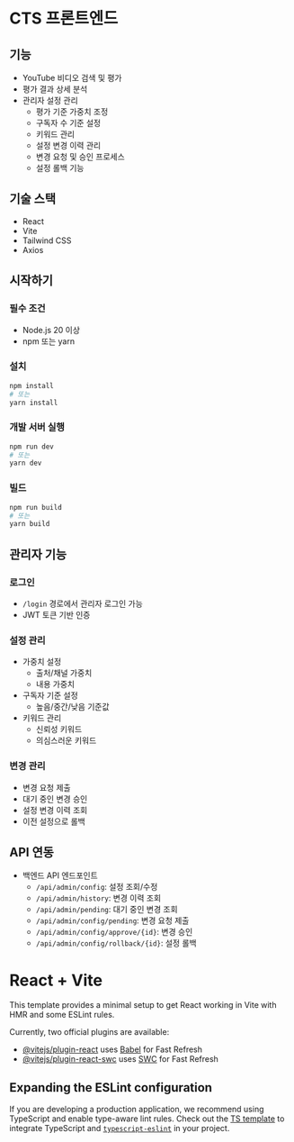 # CTS 프론트엔드

## 기능

- YouTube 비디오 검색 및 평가
- 평가 결과 상세 분석
- 관리자 설정 관리
  - 평가 기준 가중치 조정
  - 구독자 수 기준 설정
  - 키워드 관리
  - 설정 변경 이력 관리
  - 변경 요청 및 승인 프로세스
  - 설정 롤백 기능

## 기술 스택

- React
- Vite
- Tailwind CSS
- Axios

## 시작하기

### 필수 조건

- Node.js 20 이상
- npm 또는 yarn

### 설치

```bash
npm install
# 또는
yarn install
```

### 개발 서버 실행

```bash
npm run dev
# 또는
yarn dev
```

### 빌드

```bash
npm run build
# 또는
yarn build
```

## 관리자 기능

### 로그인
- `/login` 경로에서 관리자 로그인 가능
- JWT 토큰 기반 인증

### 설정 관리
- 가중치 설정
  - 출처/채널 가중치
  - 내용 가중치
- 구독자 기준 설정
  - 높음/중간/낮음 기준값
- 키워드 관리
  - 신뢰성 키워드
  - 의심스러운 키워드

### 변경 관리
- 변경 요청 제출
- 대기 중인 변경 승인
- 설정 변경 이력 조회
- 이전 설정으로 롤백

## API 연동

- 백엔드 API 엔드포인트
  - `/api/admin/config`: 설정 조회/수정
  - `/api/admin/history`: 변경 이력 조회
  - `/api/admin/pending`: 대기 중인 변경 조회
  - `/api/admin/config/pending`: 변경 요청 제출
  - `/api/admin/config/approve/{id}`: 변경 승인
  - `/api/admin/config/rollback/{id}`: 설정 롤백

# React + Vite

This template provides a minimal setup to get React working in Vite with HMR and some ESLint rules.

Currently, two official plugins are available:

- [@vitejs/plugin-react](https://github.com/vitejs/vite-plugin-react/blob/main/packages/plugin-react/README.md) uses [Babel](https://babeljs.io/) for Fast Refresh
- [@vitejs/plugin-react-swc](https://github.com/vitejs/vite-plugin-react-swc) uses [SWC](https://swc.rs/) for Fast Refresh

## Expanding the ESLint configuration

If you are developing a production application, we recommend using TypeScript and enable type-aware lint rules. Check out the [TS template](https://github.com/vitejs/vite/tree/main/packages/create-vite/template-react-ts) to integrate TypeScript and [`typescript-eslint`](https://typescript-eslint.io) in your project.
